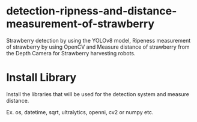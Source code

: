 # detection-ripness-and-distance-measurement-of-strawberry
Strawberry detection by using the YOLOv8 model, Ripeness measurement of strawberry by using OpenCV and Measure distance of strawberry from the Depth Camera for Strawberry harvesting robots.


# Install Library
Install the libraries that will be used for the detection system and measure distance.

Ex. os, datetime, sqrt, ultralytics, openni, cv2 or numpy etc.
